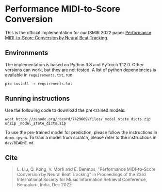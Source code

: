 # Performance MIDI-to-Score Conversion

This is the official implementation for our ISMIR 2022 paper [Performance MIDI-to-Score Conversion by Neural Beat Tracking](https://www.turing.ac.uk/research/publications/performance-midi-score-conversion-neural-beat-tracking).

## Environments

The implementation is based on Python 3.8 and PyTorch 1.12.0. Other versions can work, but they are not tested. A list of python dependencies is available in `requirements.txt`, run:

    pip install -r requirements.txt

## Running instructions

Use the following code to download the pre-trained models:

    wget https://zenodo.org/record/7429669/files/_model_state_dicts.zip
    unzip _model_state_dicts.zip

To use the pre-trained model for prediction, please follow the instructions in `demo.ipynb`. To train a model from scratch, please refer to the instructions in `dev/README.md`.

## Cite

> L. Liu, Q. Kong, V. Morfi and E. Benetos, "Performance MIDI-to-Score Conversion by Neural Beat Tracking" in Proceedings of the 23rd International Society for Music Information Retrieval Conference, Bengaluru, India, Dec 2022.